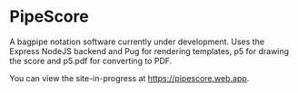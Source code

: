 # PipeScore

A bagpipe notation software currently under development. Uses the Express NodeJS backend and Pug for rendering templates, p5 for drawing the score and p5.pdf for converting to PDF.

You can view the site-in-progress at https://pipescore.web.app.